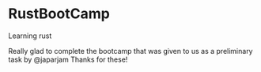 # RustBootCamp
Learning rust

Really glad to complete the bootcamp that was given to us as a preliminary task by @japarjam
Thanks for these!
